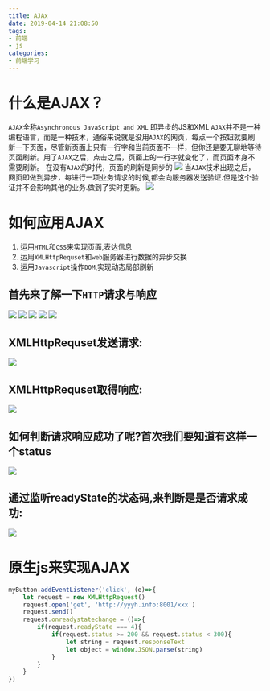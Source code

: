 ```yaml
---
title: AJAx
date: 2019-04-14 21:08:50
tags:
- 前端
- js
categories: 
- 前端学习
---
```

# 什么是AJAX？
<!--more-->
`AJAX`全称`Asynchronous JavaScript and XML`
即异步的JS和XML
`AJAX`并不是一种编程语言，而是一种技术，通俗来说就是没用`AJAX`的网页，每点一个按钮就要刷新一下页面，尽管新页面上只有一行字和当前页面不一样，但你还是要无聊地等待页面刷新。用了`AJAX`之后，点击之后，页面上的一行字就变化了，而页面本身不需要刷新。
在没有`AJAX`的时代，页面的刷新是同步的
![](/images/微信截图_20190414211530.png)
当`AJAX`技术出现之后，网页即做到异步，每进行一项业务请求的时候,都会向服务器发送验证.但是这个验证并不会影响其他的业务.做到了实时更新。
![](/images/微信截图_20190414211934.png)

# 如何应用AJAX
1. 运用`HTML`和`CSS`来实现页面,表达信息
2. 运用`XMLHttpRequset`和`web`服务器进行数据的异步交换
3. 运用`Javascript`操作`DOM`,实现动态局部刷新

## 首先来了解一下`HTTP`请求与响应
![](/images/微信截图_20190414212351.png)
![](/images/微信截图_20190414212449.png)
![](/images/微信截图_20190414212509.png)
![](/images/微信截图_20190414212527.png)
![](/images/微信截图_20190414212557.png)

## XMLHttpRequset发送请求:
![](/images/微信截图_20190414212658.png)

## XMLHttpRequset取得响应:
![](/images/微信截图_20190414212757.png)

## 如何判断请求响应成功了呢?首次我们要知道有这样一个status
![](/images/微信截图_20190414212830.png)

## 通过监听readyState的状态码,来判断是是否请求成功:
![](/images/微信截图_20190414212907.png)

# 原生js来实现AJAX
```js
myButton.addEventListener('click', (e)=>{
    let request = new XMLHttpRequest()
    request.open('get', 'http://yyyh.info:8001/xxx')
    request.send()
    request.onreadystatechange = ()=>{
        if(request.readyState === 4){
            if(request.status >= 200 && request.status < 300){
                let string = request.responseText
                let object = window.JSON.parse(string)
            }
        }
    }
})
```

